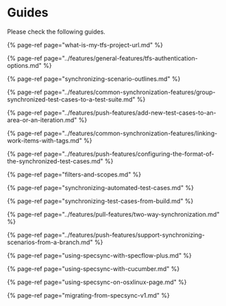 # Guides

Please check the following guides.

{% page-ref page="what-is-my-tfs-project-url.md" %}

{% page-ref page="../features/general-features/tfs-authentication-options.md" %}

{% page-ref page="synchronizing-scenario-outlines.md" %}

{% page-ref page="../features/common-synchronization-features/group-synchronized-test-cases-to-a-test-suite.md" %}

{% page-ref page="../features/push-features/add-new-test-cases-to-an-area-or-an-iteration.md" %}

{% page-ref page="../features/common-synchronization-features/linking-work-items-with-tags.md" %}

{% page-ref page="../features/push-features/configuring-the-format-of-the-synchronized-test-cases.md" %}

{% page-ref page="filters-and-scopes.md" %}

{% page-ref page="synchronizing-automated-test-cases.md" %}

{% page-ref page="synchronizing-test-cases-from-build.md" %}

{% page-ref page="../features/pull-features/two-way-synchronization.md" %}

{% page-ref page="../features/push-features/support-synchronizing-scenarios-from-a-branch.md" %}

{% page-ref page="using-specsync-with-specflow-plus.md" %}

{% page-ref page="using-specsync-with-cucumber.md" %}

{% page-ref page="using-specsync-on-osxlinux-page.md" %}

{% page-ref page="migrating-from-specsync-v1.md" %}

